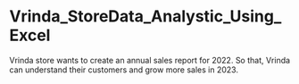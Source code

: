 # Vrinda_StoreData_Analystic_Using_Excel
Vrinda store wants to create an annual sales report for 2022. So that, Vrinda can understand their customers and grow more sales in 2023.
